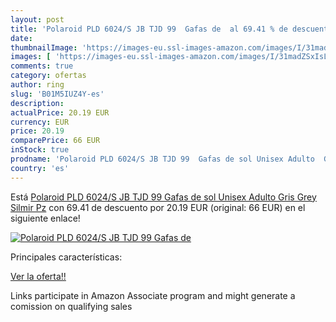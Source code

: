 ```yaml
---
layout: post
title: 'Polaroid PLD 6024/S JB TJD 99  Gafas de  al 69.41 % de descuento'
date: 
thumbnailImage: 'https://images-eu.ssl-images-amazon.com/images/I/31madZSxIsL._SL200_.jpg'
images: [ 'https://images-eu.ssl-images-amazon.com/images/I/31madZSxIsL._SL200_.jpg' ]
comments: true
category: ofertas
author: ring
slug: 'B01M5IUZ4Y-es'
description:
actualPrice: 20.19 EUR
currency: EUR
price: 20.19
comparePrice: 66 EUR
inStock: true
prodname: 'Polaroid PLD 6024/S JB TJD 99  Gafas de sol Unisex Adulto  Gris Grey Silmir Pz'
country: 'es'
---
```


Está [Polaroid PLD 6024/S JB TJD 99  Gafas de sol Unisex Adulto  Gris Grey Silmir Pz](https://www.amazon.es/dp/B01M5IUZ4Y/?tag=tolees-21) con 69.41 de descuento por 20.19 EUR (original: 66 EUR) en el siguiente enlace!

[![Polaroid PLD 6024/S JB TJD 99  Gafas de ](https://images-eu.ssl-images-amazon.com/images/I/31madZSxIsL._SL200_.jpg)](https://www.amazon.es/dp/B01M5IUZ4Y/?tag=tolees-21)

Principales características:


[Ver la oferta!!](https://www.amazon.es/dp/B01M5IUZ4Y/?tag=tolees-21)

Links participate in Amazon Associate program and might generate a comission on qualifying sales


